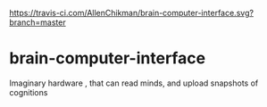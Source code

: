 https://travis-ci.com/AllenChikman/brain-computer-interface.svg?branch=master

# brain-computer-interface
Imaginary hardware , that can read minds, and upload snapshots of cognitions
